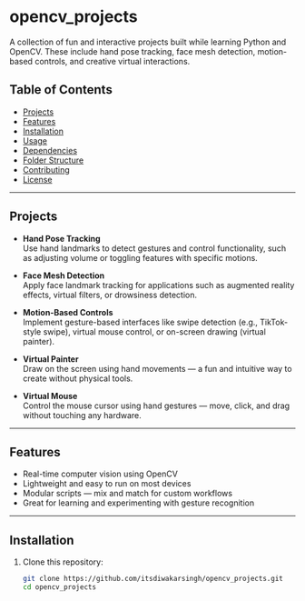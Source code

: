 # opencv_projects

A collection of fun and interactive projects built while learning Python and OpenCV. These include hand pose tracking, face mesh detection, motion-based controls, and creative virtual interactions.

##  Table of Contents

- [Projects](#projects)  
- [Features](#features)  
- [Installation](#installation)  
- [Usage](#usage)  
- [Dependencies](#dependencies)  
- [Folder Structure](#folder-structure)  
- [Contributing](#contributing)  
- [License](#license)

---

## Projects

- **Hand Pose Tracking**  
  Use hand landmarks to detect gestures and control functionality, such as adjusting volume or toggling features with specific motions.

- **Face Mesh Detection**  
  Apply face landmark tracking for applications such as augmented reality effects, virtual filters, or drowsiness detection.

- **Motion-Based Controls**  
  Implement gesture-based interfaces like swipe detection (e.g., TikTok-style swipe), virtual mouse control, or on-screen drawing (virtual painter).

- **Virtual Painter**  
  Draw on the screen using hand movements — a fun and intuitive way to create without physical tools.

- **Virtual Mouse**  
  Control the mouse cursor using hand gestures — move, click, and drag without touching any hardware.

---

## Features

- Real-time computer vision using OpenCV  
- Lightweight and easy to run on most devices  
- Modular scripts — mix and match for custom workflows  
- Great for learning and experimenting with gesture recognition

---

## Installation

1. Clone this repository:  
   ```bash
   git clone https://github.com/itsdiwakarsingh/opencv_projects.git
   cd opencv_projects
